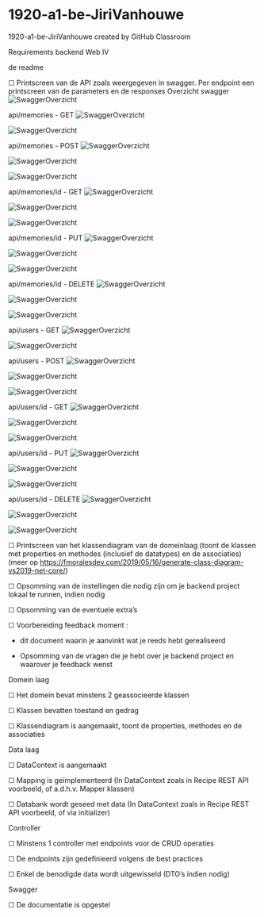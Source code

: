 # 1920-a1-be-JiriVanhouwe
1920-a1-be-JiriVanhouwe created by GitHub Classroom

Requirements backend Web IV

de readme

☐ Printscreen van de API zoals weergegeven in swagger. Per endpoint een printscreen van de parameters en de responses
Overzicht swagger
![SwaggerOverzicht](https://i.imgur.com/jBFyRYF.png)


api/memories - GET
![SwaggerOverzicht](https://i.imgur.com/cSWA69k.png)

![SwaggerOverzicht](https://i.imgur.com/XscJoko.png)

api/memories - POST
![SwaggerOverzicht](https://i.imgur.com/4rIk9N5.png)

![SwaggerOverzicht](https://i.imgur.com/hXhXUQ7.png)

![SwaggerOverzicht](https://i.imgur.com/Qsyct2n.png)

api/memories/id - GET
![SwaggerOverzicht](https://i.imgur.com/tc7l1MY.png)

![SwaggerOverzicht](https://i.imgur.com/2gQXoea.png)

![SwaggerOverzicht](https://i.imgur.com/ZmM4fNy.png)

api/memories/id - PUT
![SwaggerOverzicht](https://i.imgur.com/8m6KYYi.png)

![SwaggerOverzicht](https://i.imgur.com/fz1eycA.png)

![SwaggerOverzicht](https://i.imgur.com/E4vTEka.png)

api/memories/id - DELETE
![SwaggerOverzicht](https://i.imgur.com/oXvnSEQ.png)

![SwaggerOverzicht](https://i.imgur.com/B3meDzL.png)

![SwaggerOverzicht](https://i.imgur.com/sCScplr.png)


api/users - GET
![SwaggerOverzicht](https://i.imgur.com/sMaQf44.png)

![SwaggerOverzicht](https://i.imgur.com/P9sEHyE.png)


api/users - POST
![SwaggerOverzicht](https://i.imgur.com/g8sR8KB.png)

![SwaggerOverzicht](https://i.imgur.com/KRLoU0A.png)

![SwaggerOverzicht](https://i.imgur.com/9RxykYq.png)


api/users/id - GET
![SwaggerOverzicht](https://i.imgur.com/tEnkGq0.png)

![SwaggerOverzicht](https://i.imgur.com/9ncdyLS.png)

![SwaggerOverzicht](https://i.imgur.com/o5i6FLd.png)

api/users/id - PUT
![SwaggerOverzicht](https://i.imgur.com/s27vHjU.png)

![SwaggerOverzicht](https://i.imgur.com/O6pe9IF.png)

![SwaggerOverzicht](https://i.imgur.com/q9dToHh.png)


api/users/id - DELETE
![SwaggerOverzicht](https://i.imgur.com/RyFXNGN.png)

![SwaggerOverzicht](https://i.imgur.com/18OWbnA.png)

![SwaggerOverzicht](https://i.imgur.com/O7yMotj.png)









☐ Printscreen van het klassendiagram van de domeinlaag (toont de klassen met properties en methodes (inclusief de datatypes) en de associaties)(meer op https://fmoralesdev.com/2019/05/16/generate-class-diagram-vs2019-net-core/)

☐ Opsomming van de instellingen die nodig zijn om je backend project lokaal te runnen, indien nodig

☐ Opsomming van de eventuele extra’s

☐ Voorbereiding feedback moment :

- dit document waarin je aanvinkt wat je reeds hebt gerealiseerd

- Opsomming van de vragen die je hebt over je backend project en waarover je feedback wenst

Domein laag

☐ Het domein bevat minstens 2 geassocieerde klassen

☐ Klassen bevatten toestand en gedrag

☐ Klassendiagram is aangemaakt, toont de properties, methodes en de associaties

Data laag

☐ DataContext is aangemaakt

☐ Mapping is geïmplementeerd (In DataContext zoals in Recipe REST API voorbeeld, of a.d.h.v. Mapper klassen)

☐ Databank wordt geseed met data (In DataContext zoals in Recipe REST API voorbeeld, of via initializer)

Controller

☐ Minstens 1 controller met endpoints voor de CRUD operaties

☐ De endpoints zijn gedefinieerd volgens de best practices

☐ Enkel de benodigde data wordt uitgewisseld (DTO’s indien nodig)

Swagger

☐ De documentatie is opgestel
